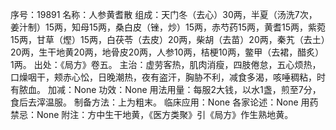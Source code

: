 序号：19891
名称：人参黄耆散
组成：天门冬（去心）30两，半夏（汤洗7次，姜汁制）15两，知母15两，桑白皮（锉，炒）15两，赤芍药15两，黄耆15两，紫菀15两，甘草（熞）15两，白茯苓（去皮）20两，柴胡（去苗）20两，秦艽（去土）20两，生干地黄20两，地骨皮20两，人参10两，桔梗10两，鳖甲（去裙，醋炙）1两。
出处：《局方》卷五。
主治：虚劳客热，肌肉消瘦，四肢倦怠，五心烦热，口燥咽干，颊赤心忪，日晚潮热，夜有盗汗，胸胁不利，减食多渴，咳唾稠粘，时有脓血。
加减：None
功效：None
用法用量：每服2大钱，以水1盏，煎至7分，食后去滓温服。
制备方法：上为粗末。
临床应用：None
各家论述：None
用药禁忌：None
附注：方中生干地黄，《医方类聚》引《局方》作生熟地黄。
